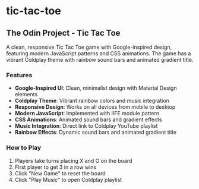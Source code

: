# tic-tac-toe

## The Odin Project - Tic Tac Toe

A clean, responsive Tic Tac Toe game with Google-inspired design, featuring modern JavaScript patterns and CSS animations. The game has a vibrant Coldplay theme with rainbow sound bars and animated gradient title.  

### Features

- **Google-Inspired UI**: Clean, minimalist design with Material Design elements
- **Coldplay Theme**: Vibrant rainbow colors and music integration
- **Responsive Design**: Works on all devices from mobile to desktop
- **Modern JavaScript**: Implemented with IIFE module pattern
- **CSS Animations**: Animated sound bars and gradient effects
- **Music Integration**: Direct link to Coldplay YouTube playlist
- **Rainbow Effects**: Dynamic sound bars and animated gradient title

### How to Play

1. Players take turns placing X and O on the board
2. First player to get 3 in a row wins
3. Click "New Game" to reset the board
4. Click "Play Music" to open Coldplay playlist
